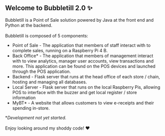 ## Welcome to Bubbletill 2.0 ✨

Bubbletill is a Point of Sale solution powered by Java at the front end and Python at the backend.
<br><br>
Bubbletill is composed of 5 components:
- Point of Sale - The application that members of staff interact with to complete sales, running on a Raspberry Pi 4 B.
- Back Office* - The application that members of management interact with to view analytics, manager user accounts, view transactions and more. This application can be found on the POS devices and launched through the POS application.
- Backend - Flask server that runs at the head office of each store / chain, hosting and managing all databases.
- Local Server - Flask server that runs on the local Raspberry Pis, allowing POS to interface with the buzzer and get local register / store information
- MyBT* - A website that allows customers to view e-receipts and their spending in-store.

**Development not yet started.*
<br><br>
Enjoy looking around my shoddy code! ❤️
